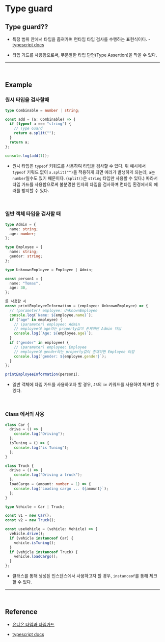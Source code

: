 # Type guard

## Type guard??

- 특정 범위 안에서 타입을 좁혀가며 런타임 타입 검사를 수행하는 표현식이다. - [typescript docs](https://www.typescriptlang.org/docs/handbook/advanced-types.html#user-defined-type-guards)

- 타입 가드를 사용함으로써, 무분별한 타입 단언(Type Assertion)을 막을 수 있다.

---

<br/>

## Example

### 원시 타입을 검사할때

```typescript
type Combinable = number | string;

const add = (a: Combinable) => {
  if (typeof a === "string") {
    // Type Guard
    return a.split("");
  }
  return a;
};

console.log(add(1));
```

- 원시 타입은 `typeof` 키워드를 사용하여 타입을 검사할 수 있다. 위 예시에서 `typeof` 키워드 없이 `a.split("")`을 적용하게 되면 에러가 발생하게 되는데, `a`는 `number`일수도 있기 때문이다. (`split()`은 `string` 타입만 사용할 수 있다.) 따라서 타입 가드를 사용함으로써 불분명한 인자의 타입을 검사하며 런타임 환경에서의 에러를 방지할 수 있다.

<br/>

### 일반 객체 타입을 검사할 때

```typescript
type Admin = {
  name: string;
  age: number;
};

type Employee = {
  name: string;
  gender: string;
};

type UnknownEmployee = Employee | Admin;

const person1 = {
  name: "Tomas",
  age: 30,
};

를 사용할 시
const printEmployeeInformation = (employee: UnknownEmployee) => {
  // (parameter) employee: UnknownEmployee
  console.log(`Name: ${employee.name}`);
  if ("age" in employee) {
    // (parameter) employee: Admin
    // employee에 age라는 property값이 존재하면 Admin 타입
    console.log(`Age: ${employee.age}`);
  }
  if ("gender" in employee) {
    // (parameter) employee: Employee
    // employee에 gender라는 property값이 존재하면 Employee 타입
    console.log(`gender: ${employee.gender}`);
  }
};

printEmployeeInformation(person1);
```

- 일반 객체에 타입 가드를 사용하고자 할 경우, `JS`의 `in` 키워드를 사용하여 체크할 수 있다.

<br />

### Class 에서의 사용

```typescript
class Car {
  drive = () => {
    console.log("Driving");
  };
  isTuning = () => {
    console.log("is Tuning");
  };
}

class Truck {
  drive = () => {
    console.log("Driving a truck");
  };
  loadCargo = (amount: number = 1) => {
    console.log(`Loading cargo ... ${amount}`);
  };
}

type Vehicle = Car | Truck;

const v1 = new Car();
const v2 = new Truck();

const useVehicle = (vehicle: Vehicle) => {
  vehicle.drive();
  if (vehicle instanceof Car) {
    vehicle.isTuning();
  }
  if (vehicle instanceof Truck) {
    vehicle.loadCargo();
  }
};
```

- 클래스를 통해 생성된 인스턴스에서 사용하고자 할 경우, `instanceof`를 통해 체크할 수 있다.

---

<br />

## Reference

- [유니온 타입과 타입가드](https://jeonghwan-kim.github.io/dev/2021/03/18/type-guard.html)

- [typescript docs](https://www.typescriptlang.org/docs/handbook/advanced-types.html#user-defined-type-guards)
